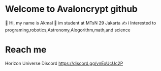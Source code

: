Welcome to Avaloncrypt github
=============================
👋 Hi, my name is Akmal
🏫 im student at MTsN 29 Jakarta
✍ i Interested to programing,robotics,Astronomy,Alogorithm,math,and science

Reach me
==============================
Horizon Universe Discord
https://discord.gg/vnExUcUc2P
